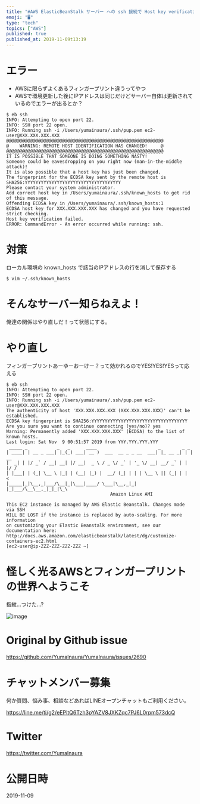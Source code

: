 ```yaml
---
title: "#AWS ElasticBeanStalk サーバー への ssh 接続で Host key verification failed. ER"
emoji: "🖥"
type: "tech"
topics: ["AWS"]
published: true
published_at: 2019-11-09t13:19
---
```


# エラー

- AWSに限らずよくあるフィンガープリント違うってやつ
- AWSで環境更新した後にIPアドレスは同じだけどサーバー自体は更新されているのでエラーが出るとか？



```
$ eb ssh
INFO: Attempting to open port 22.
INFO: SSH port 22 open.
INFO: Running ssh -i /Users/yumainaura/.ssh/pup.pem ec2-user@XXX.XXX.XXX.XXX
@@@@@@@@@@@@@@@@@@@@@@@@@@@@@@@@@@@@@@@@@@@@@@@@@@@@@@@@@@@
@    WARNING: REMOTE HOST IDENTIFICATION HAS CHANGED!     @
@@@@@@@@@@@@@@@@@@@@@@@@@@@@@@@@@@@@@@@@@@@@@@@@@@@@@@@@@@@
IT IS POSSIBLE THAT SOMEONE IS DOING SOMETHING NASTY!
Someone could be eavesdropping on you right now (man-in-the-middle attack)!
It is also possible that a host key has just been changed.
The fingerprint for the ECDSA key sent by the remote host is
SHA256:YYYYYYYYYYYYYYYYYYYYYYYYYYYYYYYYYYYY
Please contact your system administrator.
Add correct host key in /Users/yumainaura/.ssh/known_hosts to get rid of this message.
Offending ECDSA key in /Users/yumainaura/.ssh/known_hosts:1
ECDSA host key for XXX.XXX.XXX.XXX has changed and you have requested strict checking.
Host key verification failed.
ERROR: CommandError - An error occurred while running: ssh.
```

# 対策

ローカル環境の known_hosts で該当のIPアドレスの行を消して保存する

```
$ vim ~/.ssh/known_hosts
```

# そんなサーバー知らねえよ！
俺達の関係はやり直しだ！って状態にする。

# やり直し

フィンガープリントあーゆーおーけー？って効かれるのでYES!YES!YESって応える

```
$ eb ssh
INFO: Attempting to open port 22.
INFO: SSH port 22 open.
INFO: Running ssh -i /Users/yumainaura/.ssh/pup.pem ec2-user@XXX.XXX.XXX.XXX
The authenticity of host 'XXX.XXX.XXX.XXX (XXX.XXX.XXX.XXX)' can't be established.
ECDSA key fingerprint is SHA256:YYYYYYYYYYYYYYYYYYYYYYYYYYYYYYYYYYYY
Are you sure you want to continue connecting (yes/no)? yes
Warning: Permanently added 'XXX.XXX.XXX.XXX' (ECDSA) to the list of known hosts.
Last login: Sat Nov  9 00:51:57 2019 from YYY.YYY.YYY.YYY
 _____ _           _   _      ____                       _        _ _
| ____| | __ _ ___| |_(_) ___| __ )  ___  __ _ _ __  ___| |_ __ _| | | __
|  _| | |/ _` / __| __| |/ __|  _ \ / _ \/ _` | '_ \/ __| __/ _` | | |/ /
| |___| | (_| \__ \ |_| | (__| |_) |  __/ (_| | | | \__ \ || (_| | |   <
|_____|_|\__,_|___/\__|_|\___|____/ \___|\__,_|_| |_|___/\__\__,_|_|_|\_\
                                       Amazon Linux AMI

This EC2 instance is managed by AWS Elastic Beanstalk. Changes made via SSH
WILL BE LOST if the instance is replaced by auto-scaling. For more information
on customizing your Elastic Beanstalk environment, see our documentation here:
http://docs.aws.amazon.com/elasticbeanstalk/latest/dg/customize-containers-ec2.html
[ec2-user@ip-ZZZ-ZZZ-ZZZ-ZZZ ~]
```

# 怪しく光るAWSとフィンガープリントの世界へようこそ

指紋...つけた...?

![image](https://user-images.githubusercontent.com/13635059/68520031-1fec6900-02d8-11ea-9fc4-069431460063.png)


# Original by Github issue

https://github.com/YumaInaura/YumaInaura/issues/2690








<!-- Update From Qiita API -->

# チャットメンバー募集


何か質問、悩み事、相談などあればLINEオープンチャットもご利用ください。

https://line.me/ti/g2/eEPltQ6Tzh3pYAZV8JXKZqc7PJ6L0rpm573dcQ





# Twitter


https://twitter.com/YumaInaura


<!-- Update From Qiita API -->



# 公開日時

2019-11-09

